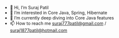 - 👋 Hi, I’m Suraj Patil
- 👀 I’m interested in Core Java, Spring, Hibernate
- 🌱 I’m currently deep diving into Core Java features
- 📫 How to reach me suraj777patil@gmail.com / suraj1877patil@hotmail.com

<!---
suraj1877/suraj1877 is a ✨ special ✨ repository because its `README.md` (this file) appears on your GitHub profile.
You can click the Preview link to take a look at your changes.
--->
